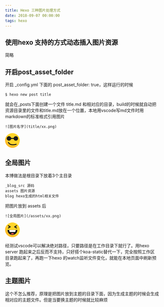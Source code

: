 ```yaml
---
title: Hexo 三种图片处理方式
date: 2018-09-07 00:00:00
tags: hexo
---
```



## 使用hexo 支持的方式动态插入图片资源

简略

## 开启post_asset_folder

开启 _config.yml 下面的 post_asset_folder: true，这样运行的时候

```
$ hexo new post title
```
就会在_posts下面创建一个文件 title.md 和相对应的目录，build的时候就自动把资源目录里的文件和title.md放在一个位置，本地用vscode写md文件时用markdown的标准格式引用图片

```
![图片名字](title/xx.png)
```
![试下asset_folder](../images/cool.png)


## 全局图片

本博做法是根目录下放着3个主目录

```
_blog_src 源码
assets 图片资源
blog hexo生成的html相关文件
```
把图片放到 assets 后

```
![全局图片](/assets/xx.png)
```
![测试全局图片](/assets/imgs/smile.png)

经测试vscode可以解决绝对路径，只要路径是在工作目录下就行了。用hexo server 跑起来之后反而不支持，只好搭个koa-static替代一下，完全按照工作区目录跑起来了，再跑一下hexo 的watch监听文件变化，就能在本地页面中刷新预览。

## 主题图片
这个不怎么推荐，原理是把图片放到主题的目录下面，因为生成主题的时候会生成相对应的主题文件。但是当要换主题的时候就比较麻烦

